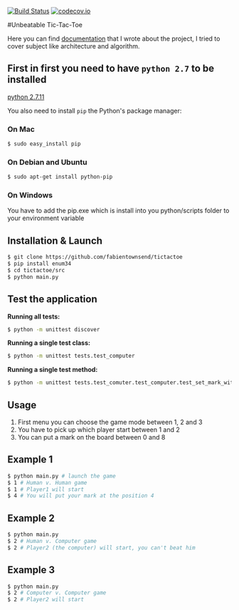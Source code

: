 [![Build Status](https://api.travis-ci.org/fabientownsend/tictactoe.svg?branch=master)](https://travis-ci.org/fabientownsend/tictactoe) 
[![codecov.io](https://codecov.io/github/fabientownsend/tictactoe/coverage.svg?branch=master)](https://codecov.io/github/fabientownsend/tictactoe?branch=master)

#Unbeatable Tic-Tac-Toe

Here you can find [documentation](https://github.com/fabientownsend/tictactoe/wiki) that I wrote about the project, I tried to cover subject like architecture and algorithm.

## First in first you need to have `python 2.7` to be installed
[python 2.7.11](https://www.python.org/downloads/release/python-2711/)

You also need to install `pip` the Python's package manager:

### On Mac
```bash
$ sudo easy_install pip
```

### On Debian and Ubuntu
```bash
$ sudo apt-get install python-pip
```

### On Windows
You have to add the pip.exe which is install into you python/scripts folder to your environment variable

## Installation & Launch

```bash
$ git clone https://github.com/fabientownsend/tictactoe
$ pip install enum34
$ cd tictactoe/src
$ python main.py
```

## Test the application
**Running all tests:**
```bash
$ python -m unittest discover
```

**Running a single test class:**
```bash
$ python -m unittest tests.test_computer
```

**Running a single test method:**
```bash
$ python -m unittest tests.test_comuter.test_computer.test_set_mark_with_cross
```

## Usage

1. First menu you can choose the game mode between 1, 2 and 3
2. You have to pick up which player start between 1 and 2
3. You can put a mark on the board between 0 and 8

## Example 1
```bash
$ python main.py # launch the game
$ 1 # Human v. Human game
$ 1 # Player1 will start
$ 4 # You will put your mark at the position 4
```

## Example 2
```bash
$ python main.py
$ 2 # Human v. Computer game
$ 2 # Player2 (the computer) will start, you can't beat him
```

## Example 3
```bash
$ python main.py
$ 2 # Computer v. Computer game
$ 2 # Player2 will start
```

